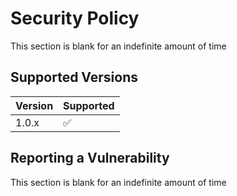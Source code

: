 # Security Policy
This section is blank for an indefinite amount of time
## Supported Versions



| Version | Supported          |
| ------- | ------------------ |
| 1.0.x   | :white_check_mark: |


## Reporting a Vulnerability

This section is blank for an indefinite amount of time
